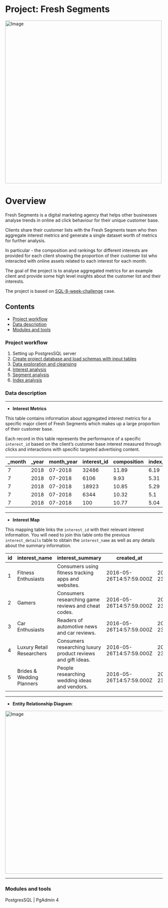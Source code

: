 # Project: Fresh Segments

<img src="https://user-images.githubusercontent.com/35038779/219868785-3ce39f0f-60fc-4a59-8971-0570db4497ae.png" alt="Image" width="500" height="520">

# Overview

Fresh Segments is a digital marketing agency that helps other businesses analyse trends in online ad click behaviour for their unique customer base.

Clients share their customer lists with the Fresh Segments team who then aggregate interest metrics and generate a single dataset worth of metrics for further analysis.

In particular - the composition and rankings for different interests are provided for each client showing the proportion of their customer list who interacted with online assets related to each interest for each month.

The goal of the project is to analyse aggregated metrics for an example client and provide some high level insights about the customer list and their interests.

The project is based on [SQL-8-week-challenge](https://8weeksqlchallenge.com/case-study-8/) case. 


## Contents

- [Project workflow](#project-workflow)
- [Data description](#data-description)
- [Modules and tools](#modules-and-tools)


### Project workflow

  1. Setting up PostgresSQL server 
  2. [Create project database and load schemas with input tables](https://github.com/LtvnSergey/SQL-Fresh-sSegments/blob/main/input.md)
  3. [Data exploration and cleansing](https://github.com/LtvnSergey/SQL-Fresh-Segments/blob/main/analysis/1_data_exploration_and_cleansing.md)
  4. [Interest analysis](https://github.com/LtvnSergey/SQL-Fresh-Segments/blob/main/analysis/2_interest_analysis.md)
  5. [Segment analysis](https://github.com/LtvnSergey/SQL-Fresh-Segments/blob/main/analysis/3_segment_analysis.md)
  6. [Index analysis](https://github.com/LtvnSergey/SQL-Fresh-Segments/blob/main/analysis/4_index_analysis)


### Data description

---

* **Interest Metrics**


This table contains information about aggregated interest metrics for a specific major client of Fresh Segments which makes up a large proportion of their customer base.

Each record in this table represents the performance of a specific `interest_id` based on the client’s customer base interest measured through clicks and interactions with specific targeted advertising content.


| _month | _year | month_year | interest_id | composition | index_value | ranking | percentile_ranking |
| ------ | ----- | ---------- | ----------- | ----------- | ----------- | ------- | ------------------ |
| 7      | 2018  | 07-2018    | 32486       | 11.89       | 6.19        | 1       | 99.86              |
| 7      | 2018  | 07-2018    | 6106        | 9.93        | 5.31        | 2       | 99.73              |
| 7      | 2018  | 07-2018    | 18923       | 10.85       | 5.29        | 3       | 99.59              |
| 7      | 2018  | 07-2018    | 6344        | 10.32       | 5.1         | 4       | 99.45              |
| 7      | 2018  | 07-2018    | 100         | 10.77       | 5.04        | 5       | 99.31              |

---

* **Interest Map**


This mapping table links the `interest_id` with their relevant interest information. You will need to join this table onto the previous `interest_details` table to obtain the `interest_name` as well as any details about the summary information.

| id  | interest_name             | interest_summary                                             | created_at               | last_modified            |
| --- | ------------------------- | ------------------------------------------------------------ | ------------------------ | ------------------------ |
| 1   | Fitness Enthusiasts       | Consumers using fitness tracking apps and websites.          | 2016-05-26T14:57:59.000Z | 2018-05-23T11:30:12.000Z |
| 2   | Gamers                    | Consumers researching game reviews and cheat codes.          | 2016-05-26T14:57:59.000Z | 2018-05-23T11:30:12.000Z |
| 3   | Car Enthusiasts           | Readers of automotive news and car reviews.                  | 2016-05-26T14:57:59.000Z | 2018-05-23T11:30:12.000Z |
| 4   | Luxury Retail Researchers | Consumers researching luxury product reviews and gift ideas. | 2016-05-26T14:57:59.000Z | 2018-05-23T11:30:12.000Z |
| 5   | Brides & Wedding Planners | People researching wedding ideas and vendors.                | 2016-05-26T14:57:59.000Z | 2018-05-23T11:30:12.000Z |

---

* **Entity Relationship Diagram**:

<img src="https://user-images.githubusercontent.com/35038779/219869820-6466b536-aad6-4ad1-a700-378ebfd5c888.png" alt="Image" width="800" height="520">

---

### Modules and tools

PostgresSQL | PgAdmin 4
